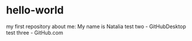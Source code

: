 # hello-world
my first repository
about me: My name is Natalia
test two - GitHubDesktop
test three - GitHub.com
